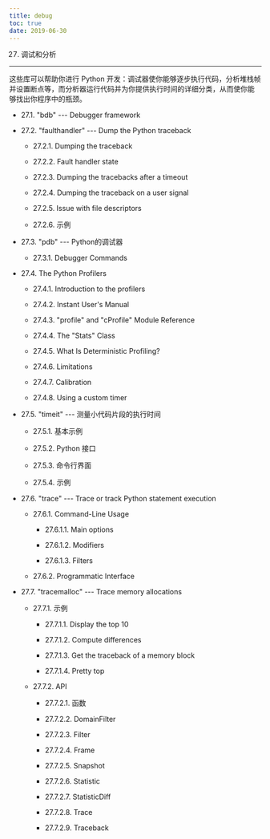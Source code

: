```yaml
---
title: debug
toc: true
date: 2019-06-30
---
```

27. 调试和分析
**************

这些库可以帮助你进行 Python 开发：调试器使你能够逐步执行代码，分析堆栈帧
并设置断点等，而分析器运行代码并为你提供执行时间的详细分类，从而使你能
够找出你程序中的瓶颈。

* 27.1. "bdb" --- Debugger framework

* 27.2. "faulthandler" --- Dump the Python traceback

  * 27.2.1. Dumping the traceback

  * 27.2.2. Fault handler state

  * 27.2.3. Dumping the tracebacks after a timeout

  * 27.2.4. Dumping the traceback on a user signal

  * 27.2.5. Issue with file descriptors

  * 27.2.6. 示例

* 27.3. "pdb" --- Python的调试器

  * 27.3.1. Debugger Commands

* 27.4. The Python Profilers

  * 27.4.1. Introduction to the profilers

  * 27.4.2. Instant User's Manual

  * 27.4.3. "profile" and "cProfile" Module Reference

  * 27.4.4. The "Stats" Class

  * 27.4.5. What Is Deterministic Profiling?

  * 27.4.6. Limitations

  * 27.4.7. Calibration

  * 27.4.8. Using a custom timer

* 27.5. "timeit" --- 测量小代码片段的执行时间

  * 27.5.1. 基本示例

  * 27.5.2. Python 接口

  * 27.5.3. 命令行界面

  * 27.5.4. 示例

* 27.6. "trace" --- Trace or track Python statement execution

  * 27.6.1. Command-Line Usage

    * 27.6.1.1. Main options

    * 27.6.1.2. Modifiers

    * 27.6.1.3. Filters

  * 27.6.2. Programmatic Interface

* 27.7. "tracemalloc" --- Trace memory allocations

  * 27.7.1. 示例

    * 27.7.1.1. Display the top 10

    * 27.7.1.2. Compute differences

    * 27.7.1.3. Get the traceback of a memory block

    * 27.7.1.4. Pretty top

  * 27.7.2. API

    * 27.7.2.1. 函数

    * 27.7.2.2. DomainFilter

    * 27.7.2.3. Filter

    * 27.7.2.4. Frame

    * 27.7.2.5. Snapshot

    * 27.7.2.6. Statistic

    * 27.7.2.7. StatisticDiff

    * 27.7.2.8. Trace

    * 27.7.2.9. Traceback
